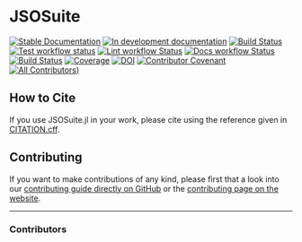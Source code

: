 # JSOSuite

[![Stable Documentation](https://img.shields.io/badge/docs-stable-blue.svg)](https://JuliaSmoothOptimizers.github.io/JSOSuite.jl/stable)
[![In development documentation](https://img.shields.io/badge/docs-dev-blue.svg)](https://JuliaSmoothOptimizers.github.io/JSOSuite.jl/dev)
[![Build Status](https://github.com/JuliaSmoothOptimizers/JSOSuite.jl/workflows/Test/badge.svg)](https://github.com/JuliaSmoothOptimizers/JSOSuite.jl/actions)
[![Test workflow status](https://github.com/JuliaSmoothOptimizers/JSOSuite.jl/actions/workflows/Test.yml/badge.svg?branch=main)](https://github.com/JuliaSmoothOptimizers/JSOSuite.jl/actions/workflows/Test.yml?query=branch%3Amain)
[![Lint workflow Status](https://github.com/JuliaSmoothOptimizers/JSOSuite.jl/actions/workflows/Lint.yml/badge.svg?branch=main)](https://github.com/JuliaSmoothOptimizers/JSOSuite.jl/actions/workflows/Lint.yml?query=branch%3Amain)
[![Docs workflow Status](https://github.com/JuliaSmoothOptimizers/JSOSuite.jl/actions/workflows/Docs.yml/badge.svg?branch=main)](https://github.com/JuliaSmoothOptimizers/JSOSuite.jl/actions/workflows/Docs.yml?query=branch%3Amain)
[![Build Status](https://api.cirrus-ci.com/github/JuliaSmoothOptimizers/JSOSuite.jl.svg)](https://cirrus-ci.com/github/JuliaSmoothOptimizers/JSOSuite.jl)
[![Coverage](https://codecov.io/gh/JuliaSmoothOptimizers/JSOSuite.jl/branch/main/graph/badge.svg)](https://codecov.io/gh/JuliaSmoothOptimizers/JSOSuite.jl)
[![DOI](https://zenodo.org/badge/DOI/10.5281/zenodo.12588054.svg)](https://doi.org/10.5281/zenodo.12588054)
[![Contributor Covenant](https://img.shields.io/badge/Contributor%20Covenant-2.1-4baaaa.svg)](CODE_OF_CONDUCT.md)
[![All Contributors](https://img.shields.io/github/all-contributors/JuliaSmoothOptimizers/JSOSuite.jl?labelColor=5e1ec7&color=c0ffee&style=flat-square))](#contributors)

## How to Cite

If you use JSOSuite.jl in your work, please cite using the reference given in [CITATION.cff](https://github.com/JuliaSmoothOptimizers/JSOSuite.jl/blob/main/CITATION.cff).

## Contributing

If you want to make contributions of any kind, please first that a look into our [contributing guide directly on GitHub](docs/src/90-contributing.md) or the [contributing page on the website](https://JuliaSmoothOptimizers.github.io/JSOSuite.jl/dev/contributing/).

---

### Contributors

<!-- ALL-CONTRIBUTORS-LIST:START - Do not remove or modify this section -->
<!-- prettier-ignore-start -->
<!-- markdownlint-disable -->

<!-- markdownlint-restore -->
<!-- prettier-ignore-end -->

<!-- ALL-CONTRIBUTORS-LIST:END -->
